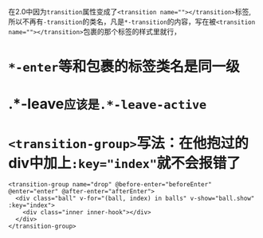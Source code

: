 在2.0中因为`transition`属性变成了`<transition name=""></transition>`标签,
所以不再有`-transition`的类名，凡是`*-transition`的内容，写在被`<transition name=""></transition>`包裹的那个标签的样式里就行，
# `*-enter`等和包裹的标签类名是同一级
# .*-leave`应该是.*-leave-active`
# `<transition-group>`写法：在他抱过的div中加上`:key="index"`就不会报错了
```
<transition-group name="drop" @before-enter="beforeEnter" @enter="enter" @after-enter="afterEnter">
  <div class="ball" v-for="(ball, index) in balls" v-show="ball.show" :key="index">
    <div class="inner inner-hook"></div>
  </div>
</transition-group>
```